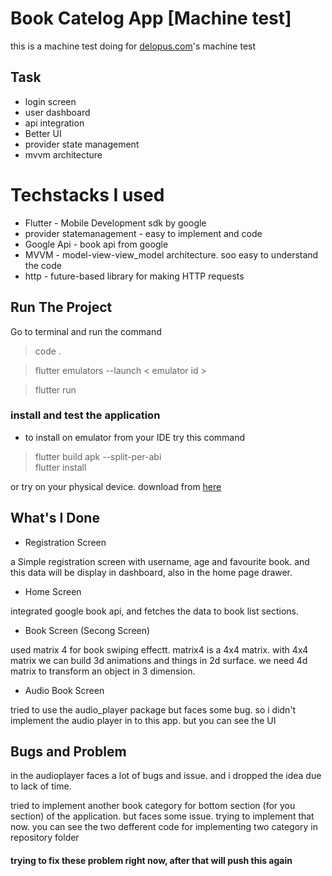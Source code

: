# Book Catelog App [Machine test]

 this is a machine test doing for [delopus.com](https://www.delopus.com/project)'s machine test

## Task
- login screen
- user dashboard
- api integration
- Better UI
- provider state management
- mvvm architecture

# Techstacks I used

- Flutter - Mobile Development sdk by google
- provider statemanagement - easy to implement and code
- Google Api - book api from google
- MVVM - model-view-view_model architecture. soo easy to understand the code 
- http - future-based library for making HTTP requests


## Run The Project

Go to terminal and run the command
> code .

> flutter emulators --launch < emulator id >

> flutter run

### install and test the application

- to install on emulator from your IDE try this command
> flutter build apk --split-per-abi    
> flutter install 

or try on your physical device. download from [here](https://drive.google.com/file/d/1h0tQGT9v0kWYFVQ-fTNNGQzHMiqYmfuL/view?usp=sharing)

## What's I Done

- Registration Screen

a Simple registration screen with username, age and favourite book. and this data will be display in dashboard, also in the home page drawer.

- Home Screen 

integrated google book api, and fetches the data to book list sections. 

- Book Screen (Secong Screen)

used matrix 4 for book swiping effectt. matrix4 is a 4x4 matrix. with 4x4 matrix we can build 3d animations and things in 2d surface. we need 4d matrix to transform an object in 3 dimension.

- Audio Book Screen

tried to use the audio_player package but faces some bug. so i didn't implement the audio player in to this app. but you can see the UI

## Bugs and Problem 

in the audioplayer faces a lot of bugs and issue. and i dropped the idea due to lack of time.

tried to implement another book category for bottom section (for you section) of the application. but faces some issue. trying to implement that now. you can see the two defferent code for implementing two category in repository folder 

#### trying to fix these problem right now, after that will push this again

